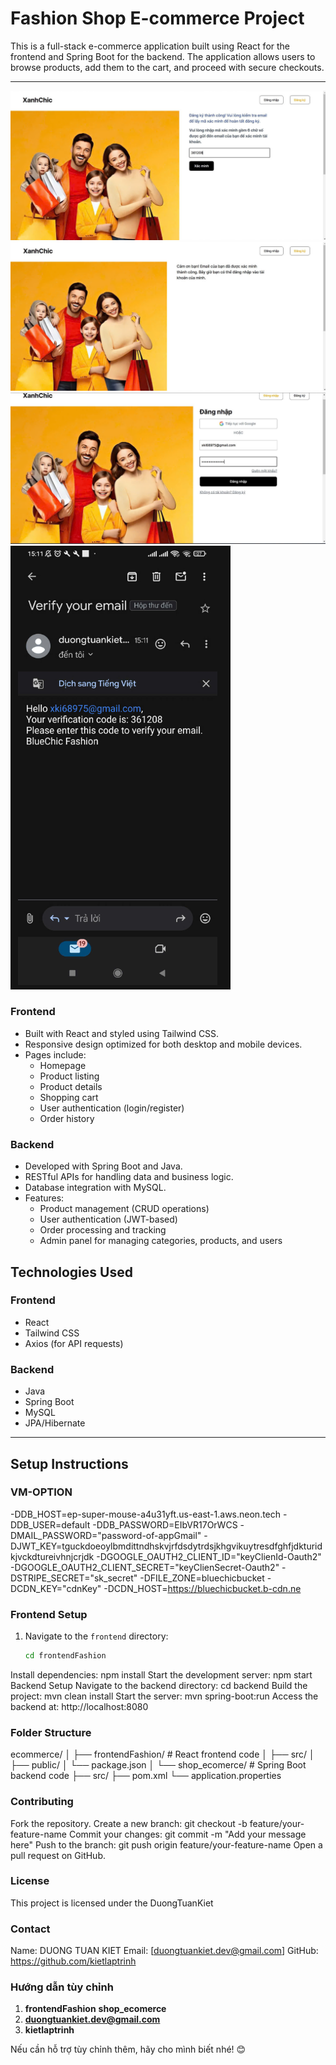 # Fashion Shop E-commerce Project

This is a full-stack e-commerce application built using React for the frontend and Spring Boot for the backend. The application allows users to browse products, add them to the cart, and proceed with secure checkouts.

---
![Verify](frontendFashion/src/assets/img/homepageFashion.png)
![Success](frontendFashion/src/assets/img/homepageFashion1.png)
![Login](frontendFashion/src/assets/img/homepageFashion2.png)
![MailCode](frontendFashion/src/assets/img/homepageFashion3.png)

### Frontend
- Built with React and styled using Tailwind CSS.
- Responsive design optimized for both desktop and mobile devices.
- Pages include:
  - Homepage
  - Product listing
  - Product details
  - Shopping cart
  - User authentication (login/register)
  - Order history

### Backend
- Developed with Spring Boot and Java.
- RESTful APIs for handling data and business logic.
- Database integration with MySQL.
- Features:
  - Product management (CRUD operations)
  - User authentication (JWT-based)
  - Order processing and tracking
  - Admin panel for managing categories, products, and users
## **Technologies Used**

### **Frontend**
- React
- Tailwind CSS
- Axios (for API requests)

### **Backend**
- Java
- Spring Boot
- MySQL
- JPA/Hibernate

---

## **Setup Instructions**
### **VM-OPTION**
-DDB_HOST=ep-super-mouse-a4u31yft.us-east-1.aws.neon.tech
-DDB_USER=default
-DDB_PASSWORD=EIbVR17OrWCS
-DMAIL_PASSWORD="password-of-appGmail"
-DJWT_KEY=tguckdoeoylbmdittndhskvjrfdsdytrdsjkhgvikuytresdfghfjdkturidkjvckdtureivhnjcrjdk
-DGOOGLE_OAUTH2_CLIENT_ID="keyClienId-Oauth2"
-DGOOGLE_OAUTH2_CLIENT_SECRET="keyClienSecret-Oauth2"
-DSTRIPE_SECRET="sk_secret"
-DFILE_ZONE=bluechicbucket
-DCDN_KEY="cdnKey"
-DCDN_HOST=https://bluechicbucket.b-cdn.ne
### **Frontend Setup**
1. Navigate to the `frontend` directory:
   ```bash
   cd frontendFashion
Install dependencies:
npm install
Start the development server:
npm start
Backend Setup
Navigate to the backend directory:
cd backend
Build the project:
mvn clean install
Start the server:
mvn spring-boot:run
Access the backend at: http://localhost:8080
### **Folder Structure**
ecommerce/
│
├── frontendFashion/        # React frontend code
│   ├── src/
│   ├── public/
│   └── package.json
│
└── shop_ecomerce/               # Spring Boot backend code
    ├── src/
    ├── pom.xml
    └── application.properties
### **Contributing**
Fork the repository.
Create a new branch:
git checkout -b feature/your-feature-name
Commit your changes:
git commit -m "Add your message here"
Push to the branch:
git push origin feature/your-feature-name
Open a pull request on GitHub.
### **License**
This project is licensed under the DuongTuanKiet
### **Contact**
Name: DUONG TUAN KIET
Email: [duongtuankiet.dev@gmail.com]
GitHub: https://github.com/kietlaptrinh
### **Hướng dẫn tùy chỉnh**
1. **frontendFashion** **shop_ecomerce**
2.  **duongtuankiet.dev@gmail.com** 
3. **kietlaptrinh**

Nếu cần hỗ trợ tùy chỉnh thêm, hãy cho mình biết nhé! 😊

